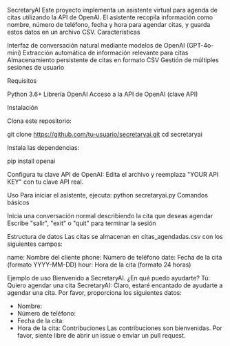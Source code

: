 SecretaryAI
Este proyecto implementa un asistente virtual para agenda de citas utilizando la API de OpenAI. El asistente recopila información como nombre, número de teléfono, fecha y hora para agendar citas, y guarda estos datos en un archivo CSV.
Características

Interfaz de conversación natural mediante modelos de OpenAI (GPT-4o-mini)
Extracción automática de información relevante para citas
Almacenamiento persistente de citas en formato CSV
Gestión de múltiples sesiones de usuario

Requisitos

Python 3.6+
Librería OpenAI
Acceso a la API de OpenAI (clave API)

Instalación

Clona este repositorio:

git clone https://github.com/tu-usuario/secretaryai.git
cd secretaryai

Instala las dependencias:

pip install openai

Configura tu clave API de OpenAI:
Edita el archivo y reemplaza "YOUR API KEY" con tu clave API real.

Uso
Para iniciar el asistente, ejecuta:
python secretaryai.py
Comandos básicos

Inicia una conversación normal describiendo la cita que deseas agendar
Escribe "salir", "exit" o "quit" para terminar la sesión

Estructura de datos
Las citas se almacenan en citas_agendadas.csv con los siguientes campos:

name: Nombre del cliente
phone: Número de teléfono
date: Fecha de la cita (formato YYYY-MM-DD)
hour: Hora de la cita (formato 24 horas)

Ejemplo de uso
Bienvenido a SecretaryAI. ¿En qué puedo ayudarte?
Tú: Quiero agendar una cita
SecretaryAI: Claro, estaré encantado de ayudarte a agendar una cita. Por favor, proporciona los siguientes datos:

- Nombre:
- Número de teléfono:
- Fecha de la cita:
- Hora de la cita:
Contribuciones
Las contribuciones son bienvenidas. Por favor, siente libre de abrir un issue o enviar un pull request.
